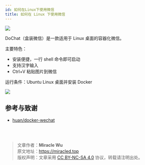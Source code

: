 ```yaml
---
id: 如何在Linux下使用微信
title: 如何在 Linux 下使用微信
---
```


![](https://wiki-media-1253965369.cos.ap-guangzhou.myqcloud.com/img/20200311141406.png)

DoChat（盒装微信）是一款适用于 Linux 桌面的容器化微信。

主要特色：

- 安装便捷，一行 shell 命令即可启动
- 支持汉字输入
- Ctrl+V 粘贴图片到微信

运行条件：Ubuntu Linux 桌面并安装 Docker

![](https://wiki-media-1253965369.cos.ap-guangzhou.myqcloud.com/img/20200311141459.png)

## 参考与致谢

- [huan/docker-wechat](https://github.com/huan/docker-wechat)

<br />

<br />

> 文章作者：**Miracle Wu**  
> 原文地址：<https://miracled.top>    
> 版权声明：文章采用 [CC BY-NC-SA 4.0](https://creativecommons.org/licenses/by/4.0/deed.zh) 协议，转载请注明出处。
